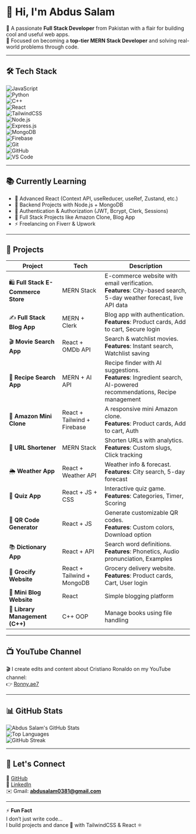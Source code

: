 # 👋 Hi, I'm Abdus Salam  

🚀 A passionate **Full Stack Developer** from Pakistan with a flair for building cool and useful web apps.  
🎯 Focused on becoming a **top-tier MERN Stack Developer** and solving real-world problems through code.  

---

## 🛠️ Tech Stack  

![JavaScript](https://img.shields.io/badge/JavaScript-323330?style=for-the-badge&logo=javascript&logoColor=F7DF1E)  
![Python](https://img.shields.io/badge/Python-3776AB?style=for-the-badge&logo=python&logoColor=white)  
![C++](https://img.shields.io/badge/C++-00599C?style=for-the-badge&logo=c%2B%2B&logoColor=white)  
![React](https://img.shields.io/badge/React-20232A?style=for-the-badge&logo=react&logoColor=61DAFB)  
![TailwindCSS](https://img.shields.io/badge/Tailwind_CSS-38B2AC?style=for-the-badge&logo=tailwind-css&logoColor=white)  
![Node.js](https://img.shields.io/badge/Node.js-43853D?style=for-the-badge&logo=node.js&logoColor=white)  
![Express.js](https://img.shields.io/badge/Express.js-000000?style=for-the-badge&logo=express&logoColor=white)  
![MongoDB](https://img.shields.io/badge/MongoDB-4EA94B?style=for-the-badge&logo=mongodb&logoColor=white)  
![Firebase](https://img.shields.io/badge/Firebase-ffca28?style=for-the-badge&logo=firebase&logoColor=black)  
![Git](https://img.shields.io/badge/Git-F05032?style=for-the-badge&logo=git&logoColor=white)  
![GitHub](https://img.shields.io/badge/GitHub-100000?style=for-the-badge&logo=github&logoColor=white)  
![VS Code](https://img.shields.io/badge/VS_Code-007ACC?style=for-the-badge&logo=visual-studio-code&logoColor=white)  

---

## 📚 Currently Learning  
- 🔄 Advanced React (Context API, useReducer, useRef, Zustand, etc.)  
- 🧩 Backend Projects with Node.js + MongoDB  
- 🔐 Authentication & Authorization (JWT, Bcrypt, Clerk, Sessions)  
- 🛒 Full Stack Projects like Amazon Clone, Blog App  
- ⚡ Freelancing on Fiverr & Upwork  

---

## 💼 Projects  

| Project | Tech | Description |
|---------|------|-------------|
| 🛍️ **Full Stack E-Commerce Store** | MERN Stack | E-commerce website with email verification. <br> **Features**: City-based search, 5-day weather forecast, live API data |
| ✍️ **Full Stack Blog App** | MERN + Clerk | Blog app with authentication. <br> **Features**: Product cards, Add to cart, Secure login |
| 🎬 **Movie Search App** | React + OMDb API | Search & watchlist movies. <br> **Features**: Instant search, Watchlist saving |
| 🍲 **Recipe Search App** | MERN + AI API | Recipe finder with AI suggestions. <br> **Features**: Ingredient search, AI-powered recommendations, Recipe management |
| 🛒 **Amazon Mini Clone** | React + Tailwind + Firebase | A responsive mini Amazon clone. <br> **Features**: Product cards, Add to cart, Auth |
| 🔗 **URL Shortener** | MERN Stack | Shorten URLs with analytics. <br> **Features**: Custom slugs, Click tracking |
| 🌦️ **Weather App** | React + Weather API | Weather info & forecast. <br> **Features**: City search, 5-day forecast |
| 🧠 **Quiz App** | React + JS + CSS | Interactive quiz game. <br> **Features**: Categories, Timer, Scoring |
| 📱 **QR Code Generator** | React + JS | Generate customizable QR codes. <br> **Features**: Custom colors, Download option |
| 📚 **Dictionary App** | React + API | Search word definitions. <br> **Features**: Phonetics, Audio pronunciation, Examples |
| 🛒 **Grocify Website** | React + Tailwind + MongoDB | Grocery delivery website. <br> **Features**: Product cards, Cart, User login |
| 📰 **Mini Blog Website** | React | Simple blogging platform |
| 📕 **Library Management (C++)** | C++ OOP | Manage books using file handling |

---

## 📺 YouTube Channel  

🎬 I create edits and content about Cristiano Ronaldo on my YouTube channel:  
👉 [Ronny.ae7](https://youtube.com)  

---

## 📊 GitHub Stats  

![Abdus Salam's GitHub Stats](https://github-readme-stats.vercel.app/api?username=your-github-username&show_icons=true&theme=tokyonight)  
![Top Languages](https://github-readme-stats.vercel.app/api/top-langs/?username=your-github-username&layout=compact&theme=tokyonight)  
![GitHub Streak](https://streak-stats.demolab.com/?user=your-github-username&theme=tokyonight)  

---

## 🤝 Let's Connect  

🐙 [GitHub](https://github.com/your-github-username)  
💼 [LinkedIn](https://linkedin.com/in/your-linkedin-id)  
✉️ Gmail: **abdusalam0381@gmail.com**  

---

⚡ **Fun Fact**  
I don’t just write code…  
I build projects and dance 💃 with TailwindCSS & React ⚛️  

